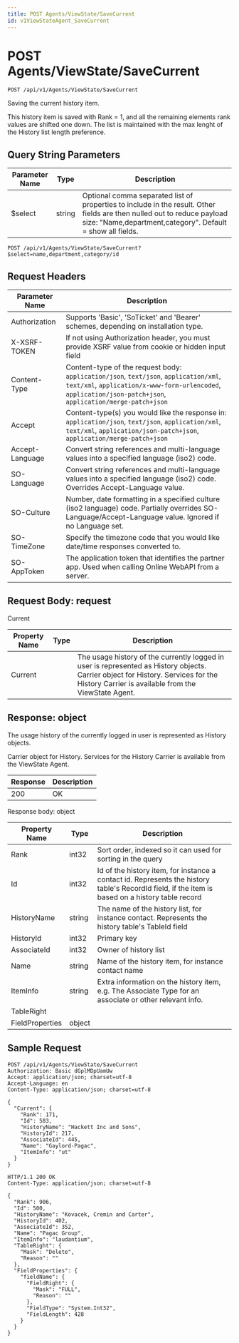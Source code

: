 ```yaml
---
title: POST Agents/ViewState/SaveCurrent
id: v1ViewStateAgent_SaveCurrent
---
```


# POST Agents/ViewState/SaveCurrent

```http
POST /api/v1/Agents/ViewState/SaveCurrent
```

Saving the current history item.

This history item is saved with Rank = 1, and all the remaining elements rank values are shifted one down. The list is maintained with the max lenght of the History list length preference.





## Query String Parameters

| Parameter Name | Type |  Description |
|----------------|------|--------------|
| $select | string |  Optional comma separated list of properties to include in the result. Other fields are then nulled out to reduce payload size: "Name,department,category". Default = show all fields. |

```http
POST /api/v1/Agents/ViewState/SaveCurrent?$select=name,department,category/id
```


## Request Headers

| Parameter Name | Description |
|----------------|-------------|
| Authorization  | Supports 'Basic', 'SoTicket' and 'Bearer' schemes, depending on installation type. |
| X-XSRF-TOKEN   | If not using Authorization header, you must provide XSRF value from cookie or hidden input field |
| Content-Type | Content-type of the request body: `application/json`, `text/json`, `application/xml`, `text/xml`, `application/x-www-form-urlencoded`, `application/json-patch+json`, `application/merge-patch+json` |
| Accept         | Content-type(s) you would like the response in: `application/json`, `text/json`, `application/xml`, `text/xml`, `application/json-patch+json`, `application/merge-patch+json` |
| Accept-Language | Convert string references and multi-language values into a specified language (iso2) code. |
| SO-Language | Convert string references and multi-language values into a specified language (iso2) code. Overrides Accept-Language value. |
| SO-Culture | Number, date formatting in a specified culture (iso2 language) code. Partially overrides SO-Language/Accept-Language value. Ignored if no Language set. |
| SO-TimeZone | Specify the timezone code that you would like date/time responses converted to. |
| SO-AppToken | The application token that identifies the partner app. Used when calling Online WebAPI from a server. |

## Request Body: request  

Current 

| Property Name | Type |  Description |
|----------------|------|--------------|
| Current |  | The usage history of the currently logged in user is represented as History objects. <para /> Carrier object for History. Services for the History Carrier is available from the <see cref="T:SuperOffice.CRM.Services.IViewStateAgent">ViewState Agent</see>. |


## Response: object

The usage history of the currently logged in user is represented as History objects.



Carrier object for History.
Services for the History Carrier is available from the <see cref="T:SuperOffice.CRM.Services.IViewStateAgent">ViewState Agent</see>.

| Response | Description |
|----------------|-------------|
| 200 | OK |

Response body: object

| Property Name | Type |  Description |
|----------------|------|--------------|
| Rank | int32 | Sort order, indexed so it can used for sorting in the query |
| Id | int32 | Id of the history item, for instance a contact id. Represents the history table's RecordId field, if the item is based on a history table record |
| HistoryName | string | The name of the history list, for instance contact. Represents the history table's TableId field |
| HistoryId | int32 | Primary key |
| AssociateId | int32 | Owner of history list |
| Name | string | Name of the history item, for instance contact name |
| ItemInfo | string | Extra information on the history item, e.g. The Associate Type for an associate or other relevant info. |
| TableRight |  |  |
| FieldProperties | object |  |

## Sample Request

```http!
POST /api/v1/Agents/ViewState/SaveCurrent
Authorization: Basic dGplMDpUamUw
Accept: application/json; charset=utf-8
Accept-Language: en
Content-Type: application/json; charset=utf-8

{
  "Current": {
    "Rank": 171,
    "Id": 583,
    "HistoryName": "Hackett Inc and Sons",
    "HistoryId": 217,
    "AssociateId": 445,
    "Name": "Gaylord-Pagac",
    "ItemInfo": "ut"
  }
}
```

```http_
HTTP/1.1 200 OK
Content-Type: application/json; charset=utf-8

{
  "Rank": 906,
  "Id": 500,
  "HistoryName": "Kovacek, Cremin and Carter",
  "HistoryId": 402,
  "AssociateId": 352,
  "Name": "Pagac Group",
  "ItemInfo": "laudantium",
  "TableRight": {
    "Mask": "Delete",
    "Reason": ""
  },
  "FieldProperties": {
    "fieldName": {
      "FieldRight": {
        "Mask": "FULL",
        "Reason": ""
      },
      "FieldType": "System.Int32",
      "FieldLength": 428
    }
  }
}
```